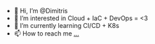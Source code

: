 - 👋 Hi, I’m @Dimitris
- 👀 I’m interested in Cloud + IaC + DevOps = <3
- 🌱 I’m currently learning CI/CD + K8s
- 📫 How to reach me [...](https://www.linkedin.com/in/dimitris-vettas/)

<!---
DimitrisVett/DimitrisVett is a ✨ special ✨ repository because its `README.md` (this file) appears on your GitHub profile.
You can click the Preview link to take a look at your changes.
--->
